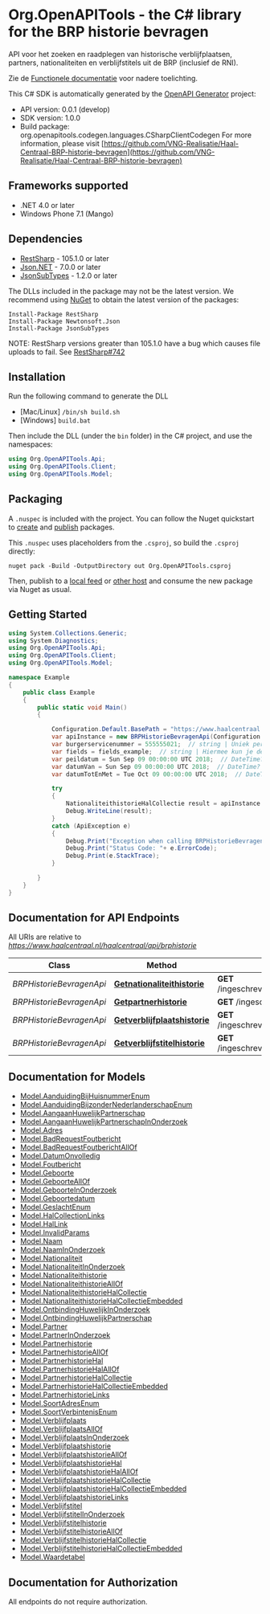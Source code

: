 # Org.OpenAPITools - the C# library for the BRP historie bevragen

API voor het zoeken en raadplegen van historische verblijfplaatsen, partners, nationaliteiten en verblijfstitels uit de BRP (inclusief de RNI).

Zie de [Functionele documentatie](https://github.com/VNG-Realisatie/Haal-Centraal-BRP-historie-bevragen/tree/v1.0.0/features) voor nadere toelichting.


This C# SDK is automatically generated by the [OpenAPI Generator](https://openapi-generator.tech) project:

- API version: 0.0.1 (develop)
- SDK version: 1.0.0
- Build package: org.openapitools.codegen.languages.CSharpClientCodegen
    For more information, please visit [https://github.com/VNG-Realisatie/Haal-Centraal-BRP-historie-bevragen](https://github.com/VNG-Realisatie/Haal-Centraal-BRP-historie-bevragen)

## Frameworks supported


- .NET 4.0 or later
- Windows Phone 7.1 (Mango)

## Dependencies


- [RestSharp](https://www.nuget.org/packages/RestSharp) - 105.1.0 or later
- [Json.NET](https://www.nuget.org/packages/Newtonsoft.Json/) - 7.0.0 or later
- [JsonSubTypes](https://www.nuget.org/packages/JsonSubTypes/) - 1.2.0 or later

The DLLs included in the package may not be the latest version. We recommend using [NuGet](https://docs.nuget.org/consume/installing-nuget) to obtain the latest version of the packages:

```
Install-Package RestSharp
Install-Package Newtonsoft.Json
Install-Package JsonSubTypes
```

NOTE: RestSharp versions greater than 105.1.0 have a bug which causes file uploads to fail. See [RestSharp#742](https://github.com/restsharp/RestSharp/issues/742)

## Installation

Run the following command to generate the DLL

- [Mac/Linux] `/bin/sh build.sh`
- [Windows] `build.bat`

Then include the DLL (under the `bin` folder) in the C# project, and use the namespaces:

```csharp
using Org.OpenAPITools.Api;
using Org.OpenAPITools.Client;
using Org.OpenAPITools.Model;

```


## Packaging

A `.nuspec` is included with the project. You can follow the Nuget quickstart to [create](https://docs.microsoft.com/en-us/nuget/quickstart/create-and-publish-a-package#create-the-package) and [publish](https://docs.microsoft.com/en-us/nuget/quickstart/create-and-publish-a-package#publish-the-package) packages.

This `.nuspec` uses placeholders from the `.csproj`, so build the `.csproj` directly:

```
nuget pack -Build -OutputDirectory out Org.OpenAPITools.csproj
```

Then, publish to a [local feed](https://docs.microsoft.com/en-us/nuget/hosting-packages/local-feeds) or [other host](https://docs.microsoft.com/en-us/nuget/hosting-packages/overview) and consume the new package via Nuget as usual.


## Getting Started

```csharp
using System.Collections.Generic;
using System.Diagnostics;
using Org.OpenAPITools.Api;
using Org.OpenAPITools.Client;
using Org.OpenAPITools.Model;

namespace Example
{
    public class Example
    {
        public static void Main()
        {

            Configuration.Default.BasePath = "https://www.haalcentraal.nl/haalcentraal/api/brphistorie";
            var apiInstance = new BRPHistorieBevragenApi(Configuration.Default);
            var burgerservicenummer = 555555021;  // string | Uniek persoonsnummer 
            var fields = fields_example;  // string | Hiermee kun je de inhoud van de resource naar behoefte aanpassen door een door komma's gescheiden lijst van property namen op te geven. Bij opgave van niet-bestaande properties wordt een 400 Bad Request teruggegeven. Wanneer de fields parameter niet is opgegeven, worden alle properties met een waarde teruggegeven. Zie [functionele specificaties](https://github.com/VNG-Realisatie/Haal-Centraal-common/blob/v1.2.0/features/fields.feature) (optional) 
            var peildatum = Sun Sep 09 00:00:00 UTC 2018;  // DateTime? | De datum waarop de resource wordt opgevraagd. (optional) 
            var datumVan = Sun Sep 09 00:00:00 UTC 2018;  // DateTime? | De begindatum van de periode waarover de resource wordt opgevraagd. (optional) 
            var datumTotEnMet = Tue Oct 09 00:00:00 UTC 2018;  // DateTime? | De einddatum van de periode waarover de resource wordt opgevraagd. (optional) 

            try
            {
                NationaliteithistorieHalCollectie result = apiInstance.Getnationaliteithistorie(burgerservicenummer, fields, peildatum, datumVan, datumTotEnMet);
                Debug.WriteLine(result);
            }
            catch (ApiException e)
            {
                Debug.Print("Exception when calling BRPHistorieBevragenApi.Getnationaliteithistorie: " + e.Message );
                Debug.Print("Status Code: "+ e.ErrorCode);
                Debug.Print(e.StackTrace);
            }

        }
    }
}
```

## Documentation for API Endpoints

All URIs are relative to *https://www.haalcentraal.nl/haalcentraal/api/brphistorie*

Class | Method | HTTP request | Description
------------ | ------------- | ------------- | -------------
*BRPHistorieBevragenApi* | [**Getnationaliteithistorie**](docs/BRPHistorieBevragenApi.md#getnationaliteithistorie) | **GET** /ingeschrevenpersonen/{burgerservicenummer}/nationaliteithistorie | 
*BRPHistorieBevragenApi* | [**Getpartnerhistorie**](docs/BRPHistorieBevragenApi.md#getpartnerhistorie) | **GET** /ingeschrevenpersonen/{burgerservicenummer}/partnerhistorie | 
*BRPHistorieBevragenApi* | [**Getverblijfplaatshistorie**](docs/BRPHistorieBevragenApi.md#getverblijfplaatshistorie) | **GET** /ingeschrevenpersonen/{burgerservicenummer}/verblijfplaatshistorie | 
*BRPHistorieBevragenApi* | [**Getverblijfstitelhistorie**](docs/BRPHistorieBevragenApi.md#getverblijfstitelhistorie) | **GET** /ingeschrevenpersonen/{burgerservicenummer}/verblijfstitelhistorie | 


## Documentation for Models

 - [Model.AanduidingBijHuisnummerEnum](docs/AanduidingBijHuisnummerEnum.md)
 - [Model.AanduidingBijzonderNederlanderschapEnum](docs/AanduidingBijzonderNederlanderschapEnum.md)
 - [Model.AangaanHuwelijkPartnerschap](docs/AangaanHuwelijkPartnerschap.md)
 - [Model.AangaanHuwelijkPartnerschapInOnderzoek](docs/AangaanHuwelijkPartnerschapInOnderzoek.md)
 - [Model.Adres](docs/Adres.md)
 - [Model.BadRequestFoutbericht](docs/BadRequestFoutbericht.md)
 - [Model.BadRequestFoutberichtAllOf](docs/BadRequestFoutberichtAllOf.md)
 - [Model.DatumOnvolledig](docs/DatumOnvolledig.md)
 - [Model.Foutbericht](docs/Foutbericht.md)
 - [Model.Geboorte](docs/Geboorte.md)
 - [Model.GeboorteAllOf](docs/GeboorteAllOf.md)
 - [Model.GeboorteInOnderzoek](docs/GeboorteInOnderzoek.md)
 - [Model.Geboortedatum](docs/Geboortedatum.md)
 - [Model.GeslachtEnum](docs/GeslachtEnum.md)
 - [Model.HalCollectionLinks](docs/HalCollectionLinks.md)
 - [Model.HalLink](docs/HalLink.md)
 - [Model.InvalidParams](docs/InvalidParams.md)
 - [Model.Naam](docs/Naam.md)
 - [Model.NaamInOnderzoek](docs/NaamInOnderzoek.md)
 - [Model.Nationaliteit](docs/Nationaliteit.md)
 - [Model.NationaliteitInOnderzoek](docs/NationaliteitInOnderzoek.md)
 - [Model.Nationaliteithistorie](docs/Nationaliteithistorie.md)
 - [Model.NationaliteithistorieAllOf](docs/NationaliteithistorieAllOf.md)
 - [Model.NationaliteithistorieHalCollectie](docs/NationaliteithistorieHalCollectie.md)
 - [Model.NationaliteithistorieHalCollectieEmbedded](docs/NationaliteithistorieHalCollectieEmbedded.md)
 - [Model.OntbindingHuwelijkInOnderzoek](docs/OntbindingHuwelijkInOnderzoek.md)
 - [Model.OntbindingHuwelijkPartnerschap](docs/OntbindingHuwelijkPartnerschap.md)
 - [Model.Partner](docs/Partner.md)
 - [Model.PartnerInOnderzoek](docs/PartnerInOnderzoek.md)
 - [Model.Partnerhistorie](docs/Partnerhistorie.md)
 - [Model.PartnerhistorieAllOf](docs/PartnerhistorieAllOf.md)
 - [Model.PartnerhistorieHal](docs/PartnerhistorieHal.md)
 - [Model.PartnerhistorieHalAllOf](docs/PartnerhistorieHalAllOf.md)
 - [Model.PartnerhistorieHalCollectie](docs/PartnerhistorieHalCollectie.md)
 - [Model.PartnerhistorieHalCollectieEmbedded](docs/PartnerhistorieHalCollectieEmbedded.md)
 - [Model.PartnerhistorieLinks](docs/PartnerhistorieLinks.md)
 - [Model.SoortAdresEnum](docs/SoortAdresEnum.md)
 - [Model.SoortVerbintenisEnum](docs/SoortVerbintenisEnum.md)
 - [Model.Verblijfplaats](docs/Verblijfplaats.md)
 - [Model.VerblijfplaatsAllOf](docs/VerblijfplaatsAllOf.md)
 - [Model.VerblijfplaatsInOnderzoek](docs/VerblijfplaatsInOnderzoek.md)
 - [Model.Verblijfplaatshistorie](docs/Verblijfplaatshistorie.md)
 - [Model.VerblijfplaatshistorieAllOf](docs/VerblijfplaatshistorieAllOf.md)
 - [Model.VerblijfplaatshistorieHal](docs/VerblijfplaatshistorieHal.md)
 - [Model.VerblijfplaatshistorieHalAllOf](docs/VerblijfplaatshistorieHalAllOf.md)
 - [Model.VerblijfplaatshistorieHalCollectie](docs/VerblijfplaatshistorieHalCollectie.md)
 - [Model.VerblijfplaatshistorieHalCollectieEmbedded](docs/VerblijfplaatshistorieHalCollectieEmbedded.md)
 - [Model.VerblijfplaatshistorieLinks](docs/VerblijfplaatshistorieLinks.md)
 - [Model.Verblijfstitel](docs/Verblijfstitel.md)
 - [Model.VerblijfstitelInOnderzoek](docs/VerblijfstitelInOnderzoek.md)
 - [Model.Verblijfstitelhistorie](docs/Verblijfstitelhistorie.md)
 - [Model.VerblijfstitelhistorieAllOf](docs/VerblijfstitelhistorieAllOf.md)
 - [Model.VerblijfstitelhistorieHalCollectie](docs/VerblijfstitelhistorieHalCollectie.md)
 - [Model.VerblijfstitelhistorieHalCollectieEmbedded](docs/VerblijfstitelhistorieHalCollectieEmbedded.md)
 - [Model.Waardetabel](docs/Waardetabel.md)


## Documentation for Authorization

All endpoints do not require authorization.
